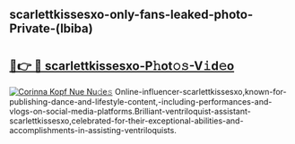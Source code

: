 ## scarlettkissesxo-only-fans​-leaked-photo​-Private-(lbiba)


# <h2><a href="https://mediaupload.pro?title=scarlettkissesxo&ref=git">🔗👉 🔴 scarlettkissesxo-P𝚑ot𝚘𝚜-V𝚒d𝚎o</a></h2>

[![Corinna Kopf Nue Nu𝚍e𝚜](https://i.imgur.com/0qMVB7G.gif)](https://mediaupload.pro?title=scarlettkissesxo&ref=git)
Online-influencer-scarlettkissesxo,known-for-publishing-dance-and-lifestyle-content,-including-performances-and-vlogs-on-social-media-platforms.Brilliant-ventriloquist-assistant-scarlettkissesxo,celebrated-for-their-exceptional-abilities-and-accomplishments-in-assisting-ventriloquists.  
